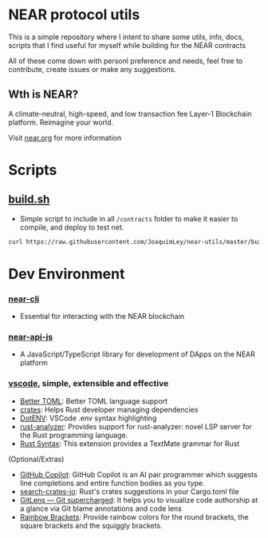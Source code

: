 # NEAR protocol utils
This is a simple repository where I intent to share some utils, info, docs, scripts that I find useful for myself while building for the NEAR contracts

All of these come down with personl preference and needs, feel free to 
contribute, create issues or make any suggestions.


## Wth is NEAR?
A climate-neutral, high-speed, and low transaction fee Layer-1 Blockchain platform. Reimagine your world.

Visit [near.org](https://near.org) for more information

# Scripts

## [build.sh](https://github.com/JoaquimLey/near-utils/blob/master/build.sh)
- Simple script to include in all `/contracts` folder to make it easier to compile, and deploy to test net.

```bash
curl https://raw.githubusercontent.com/JoaquimLey/near-utils/master/build.sh -o build.sh
```


# Dev Environment
### [near-cli](https://github.com/near/near-cli)
- Essential for interacting with the NEAR blockchain
### [near-api-js](https://github.com/near/near-api-js)
- A JavaScript/TypeScript library for development of DApps on the NEAR platform

### [vscode](https://code.visualstudio.com/), simple, extensible and effective
- [Better TOML](https://marketplace.visualstudio.com/items?itemName=bungcip.better-toml): Better TOML language support
- [crates](https://marketplace.visualstudio.com/items?itemName=serayuzgur.crates): Helps Rust developer managing dependencies
- [DotENV](https://marketplace.visualstudio.com/items?itemName=mikestead.dotenv): VSCode .env syntax highlighting
- [rust-analyzer](https://marketplace.visualstudio.com/items?itemName=matklad.rust-analyzer): Provides support for rust-analyzer: novel LSP server for the Rust programming language.
- [Rust Syntax](https://marketplace.visualstudio.com/items?itemName=dustypomerleau.rust-syntax): This extension provides a TextMate grammar for Rust

(Optional/Extras)
- [GitHub Copilot](https://marketplace.visualstudio.com/items?itemName=GitHub.copilot): GitHub Copilot is an AI pair programmer which suggests line completions and entire function bodies as you type.
- [search-crates-io](https://marketplace.visualstudio.com/items?itemName=belfz.search-crates-io): Rust's crates suggestions in your Cargo.toml file
- [GitLens — Git supercharged](https://marketplace.visualstudio.com/items?itemName=eamodio.gitlens): It helps you to visualize code authorship at a glance via Git blame annotations and code lens
- [Rainbow Brackets](https://marketplace.visualstudio.com/items?itemName=2gua.rainbow-brackets): Provide rainbow colors for the round brackets, the square brackets and the squiggly brackets.